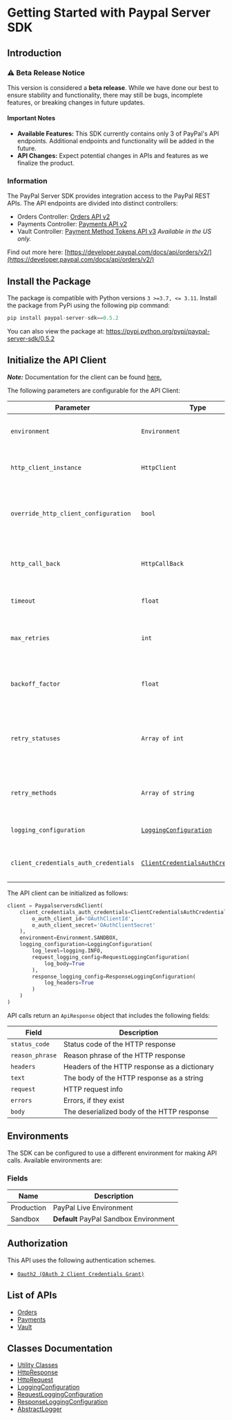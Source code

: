 
# Getting Started with Paypal Server SDK

## Introduction

### ⚠️ Beta Release Notice

This version is considered a **beta release**. While we have done our best to ensure stability and functionality, there may still be bugs, incomplete features, or breaking changes in future updates.

#### Important Notes

- **Available Features:** This SDK currently contains only 3 of PayPal's API endpoints. Additional endpoints and functionality will be added in the future.
- **API Changes:** Expect potential changes in APIs and features as we finalize the product.

### Information

The PayPal Server SDK provides integration access to the PayPal REST APIs. The API endpoints are divided into distinct controllers:

- Orders Controller: <a href="https://developer.paypal.com/docs/api/orders/v2/">Orders API v2</a>
- Payments Controller: <a href="https://developer.paypal.com/docs/api/payments/v2/">Payments API v2</a>
- Vault Controller: <a href="https://developer.paypal.com/docs/api/payment-tokens/v3/">Payment Method Tokens API v3</a> *Available in the US only.*

Find out more here: [https://developer.paypal.com/docs/api/orders/v2/](https://developer.paypal.com/docs/api/orders/v2/)

## Install the Package

The package is compatible with Python versions `3 >=3.7, <= 3.11`.
Install the package from PyPi using the following pip command:

```python
pip install paypal-server-sdk==0.5.2
```

You can also view the package at:
https://pypi.python.org/pypi/paypal-server-sdk/0.5.2

## Initialize the API Client

**_Note:_** Documentation for the client can be found [here.](https://www.github.com/paypal/PayPal-Python-Server-SDK/tree/0.5.2/doc/client.md)

The following parameters are configurable for the API Client:

| Parameter | Type | Description |
|  --- | --- | --- |
| `environment` | `Environment` | The API environment. <br> **Default: `Environment.SANDBOX`** |
| `http_client_instance` | `HttpClient` | The Http Client passed from the sdk user for making requests |
| `override_http_client_configuration` | `bool` | The value which determines to override properties of the passed Http Client from the sdk user |
| `http_call_back` | `HttpCallBack` | The callback value that is invoked before and after an HTTP call is made to an endpoint |
| `timeout` | `float` | The value to use for connection timeout. <br> **Default: 60** |
| `max_retries` | `int` | The number of times to retry an endpoint call if it fails. <br> **Default: 0** |
| `backoff_factor` | `float` | A backoff factor to apply between attempts after the second try. <br> **Default: 2** |
| `retry_statuses` | `Array of int` | The http statuses on which retry is to be done. <br> **Default: [408, 413, 429, 500, 502, 503, 504, 521, 522, 524]** |
| `retry_methods` | `Array of string` | The http methods on which retry is to be done. <br> **Default: ['GET', 'PUT']** |
| `logging_configuration` | [`LoggingConfiguration`](https://www.github.com/paypal/PayPal-Python-Server-SDK/tree/0.5.2/doc/logging-configuration.md) | The SDK logging configuration for API calls |
| `client_credentials_auth_credentials` | [`ClientCredentialsAuthCredentials`](https://www.github.com/paypal/PayPal-Python-Server-SDK/tree/0.5.2/doc/auth/oauth-2-client-credentials-grant.md) | The credential object for OAuth 2 Client Credentials Grant |

The API client can be initialized as follows:

```python
client = PaypalserversdkClient(
    client_credentials_auth_credentials=ClientCredentialsAuthCredentials(
        o_auth_client_id='OAuthClientId',
        o_auth_client_secret='OAuthClientSecret'
    ),
    environment=Environment.SANDBOX,
    logging_configuration=LoggingConfiguration(
        log_level=logging.INFO,
        request_logging_config=RequestLoggingConfiguration(
            log_body=True
        ),
        response_logging_config=ResponseLoggingConfiguration(
            log_headers=True
        )
    )
)
```

API calls return an `ApiResponse` object that includes the following fields:

| Field | Description |
|  --- | --- |
| `status_code` | Status code of the HTTP response |
| `reason_phrase` | Reason phrase of the HTTP response |
| `headers` | Headers of the HTTP response as a dictionary |
| `text` | The body of the HTTP response as a string |
| `request` | HTTP request info |
| `errors` | Errors, if they exist |
| `body` | The deserialized body of the HTTP response |

## Environments

The SDK can be configured to use a different environment for making API calls. Available environments are:

### Fields

| Name | Description |
|  --- | --- |
| Production | PayPal Live Environment |
| Sandbox | **Default** PayPal Sandbox Environment |

## Authorization

This API uses the following authentication schemes.

* [`Oauth2 (OAuth 2 Client Credentials Grant)`](https://www.github.com/paypal/PayPal-Python-Server-SDK/tree/0.5.2/doc/auth/oauth-2-client-credentials-grant.md)

## List of APIs

* [Orders](https://www.github.com/paypal/PayPal-Python-Server-SDK/tree/0.5.2/doc/controllers/orders.md)
* [Payments](https://www.github.com/paypal/PayPal-Python-Server-SDK/tree/0.5.2/doc/controllers/payments.md)
* [Vault](https://www.github.com/paypal/PayPal-Python-Server-SDK/tree/0.5.2/doc/controllers/vault.md)

## Classes Documentation

* [Utility Classes](https://www.github.com/paypal/PayPal-Python-Server-SDK/tree/0.5.2/doc/utility-classes.md)
* [HttpResponse](https://www.github.com/paypal/PayPal-Python-Server-SDK/tree/0.5.2/doc/http-response.md)
* [HttpRequest](https://www.github.com/paypal/PayPal-Python-Server-SDK/tree/0.5.2/doc/http-request.md)
* [LoggingConfiguration](https://www.github.com/paypal/PayPal-Python-Server-SDK/tree/0.5.2/doc/logging-configuration.md)
* [RequestLoggingConfiguration](https://www.github.com/paypal/PayPal-Python-Server-SDK/tree/0.5.2/doc/request-logging-configuration.md)
* [ResponseLoggingConfiguration](https://www.github.com/paypal/PayPal-Python-Server-SDK/tree/0.5.2/doc/response-logging-configuration.md)
* [AbstractLogger](https://www.github.com/paypal/PayPal-Python-Server-SDK/tree/0.5.2/doc/abstract-logger.md)

